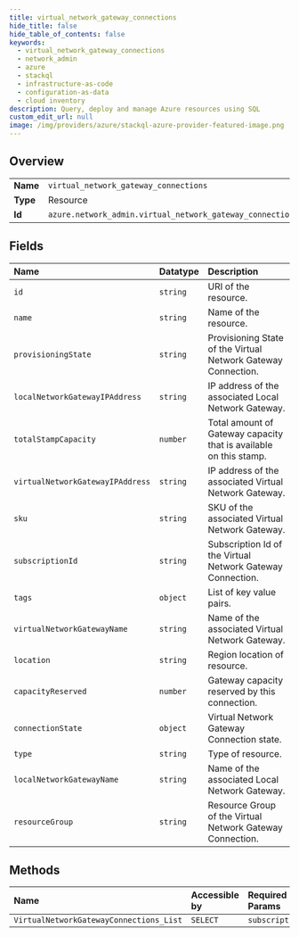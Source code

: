 ```yaml
---
title: virtual_network_gateway_connections
hide_title: false
hide_table_of_contents: false
keywords:
  - virtual_network_gateway_connections
  - network_admin
  - azure    
  - stackql
  - infrastructure-as-code
  - configuration-as-data
  - cloud inventory
description: Query, deploy and manage Azure resources using SQL
custom_edit_url: null
image: /img/providers/azure/stackql-azure-provider-featured-image.png
---
```

  
    

## Overview
<table><tbody>
<tr><td><b>Name</b></td><td><code>virtual_network_gateway_connections</code></td></tr>
<tr><td><b>Type</b></td><td>Resource</td></tr>
<tr><td><b>Id</b></td><td><code>azure.network_admin.virtual_network_gateway_connections</code></td></tr>
</tbody></table>

## Fields
| Name | Datatype | Description |
|:-----|:---------|:------------|
| `id` | `string` | URI of the resource. |
| `name` | `string` | Name of the resource. |
| `provisioningState` | `string` | Provisioning State of the Virtual Network Gateway Connection. |
| `localNetworkGatewayIPAddress` | `string` | IP address of the associated Local Network Gateway. |
| `totalStampCapacity` | `number` | Total amount of Gateway capacity that is available on this stamp. |
| `virtualNetworkGatewayIPAddress` | `string` | IP address of the associated Virtual Network Gateway. |
| `sku` | `string` | SKU of the associated Virtual Network Gateway. |
| `subscriptionId` | `string` | Subscription Id of the Virtual Network Gateway Connection. |
| `tags` | `object` | List of key value pairs. |
| `virtualNetworkGatewayName` | `string` | Name of the associated Virtual Network Gateway. |
| `location` | `string` | Region location of resource. |
| `capacityReserved` | `number` | Gateway capacity reserved by this connection. |
| `connectionState` | `object` | Virtual Network Gateway Connection state. |
| `type` | `string` | Type of resource. |
| `localNetworkGatewayName` | `string` | Name of the associated Local Network Gateway. |
| `resourceGroup` | `string` | Resource Group of the Virtual Network Gateway Connection. |
## Methods
| Name | Accessible by | Required Params |
|:-----|:--------------|:----------------|
| `VirtualNetworkGatewayConnections_List` | `SELECT` | `subscriptionId` |
